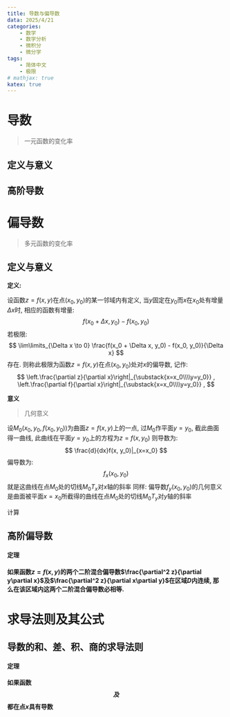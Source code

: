 ```yaml
---
title: 导数与偏导数
data: 2025/4/21
categories:
    - 数学
    - 数学分析
    - 微积分
    - 微分学
tags:
    - 简体中文
    - 极限
# mathjax: true
katex: true
---
```


# 导数
> 一元函数的变化率

## 定义与意义

## 高阶导数

# 偏导数
> 多元函数的变化率

## 定义与意义

**定义:** 

设函数$z=f(x, y)$在点$(x_0, y_0)$的某一邻域内有定义, 当$y$固定在$y_0$而$x$在$x_0$处有增量$\Delta x$时, 相应的函数有增量:
$$ 
    f(x_0 + \Delta x, y_0) - f(x_0, y_0)
$$
若极限: 
$$
    \lim\limits_{\Delta x \to 0} \frac{f(x_0 + \Delta x, y_0) - f(x_0, y_0)}{\Delta x}
$$
存在. 则称此极限为函数$z=f(x, y)$在点$(x_0, y_0)$处对$x$的偏导数, 记作:
$$
    \left.\frac{\partial z}{\partial x}\right|_{\substack{x=x_0\\\\y=y_0}} ,
    \left.\frac{\partial f}{\partial x}\right|_{\substack{x=x_0\\\\y=y_0}} ,
$$

**意义**

> 几何意义

设$M_0(x_0, y_0, f(x_0, y_0))$为曲面$z=f(x, y)$上的一点, 过$M_0$作平面$y=y_0$, 截此曲面得一曲线, 此曲线在平面$y=y_0$上的方程为$z=f(x, y_0)$
则导数为: 
$$
    \frac{d}{dx}f(x, y_0)|_{x=x_0}
$$
偏导数为:
$$
    f_x(x_0, y_0)
$$
就是这曲线在点$M_0$处的切线$M_0T_x$对$x$轴的斜率
同样: 
偏导数$f_y(x_0, y_0)$的几何意义是曲面被平面$x=x_0$所截得的曲线在点$M_0$处的切线$M_0T_y$对$y$轴的斜率

计算

## 高阶偏导数

#### 定理

**如果函数$z=f(x, y)$的两个二阶混合偏导数$\frac{\partial^2 z}{\partial y\partial x}$及$\frac{\partial^2 z}{\partial x\partial y}$在区域$D$内连续, 那么在该区域内这两个二阶混合偏导数必相等.**


# 求导法则及其公式

## 导数的和、差、积、商的求导法则

#### 定理

**如果函数$$及$$都在点$x$具有导数**

